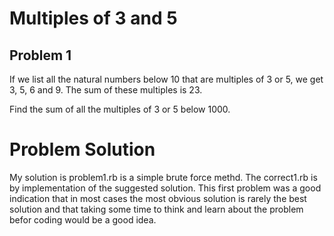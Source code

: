 # Multiples of 3 and 5
## Problem 1
If we list all the natural numbers below 10 that are multiples of 3 or 5, we get 3, 5, 6 and 9. The sum of these multiples is 23.

Find the sum of all the multiples of 3 or 5 below 1000.

# Problem Solution
My solution is problem1.rb is a simple brute force methd. The correct1.rb is by
implementation of the suggested solution. This first problem was a good indication
that in most cases the most obvious solution is rarely the best solution and that
taking some time to think and learn about the problem befor coding would be a 
good idea.
